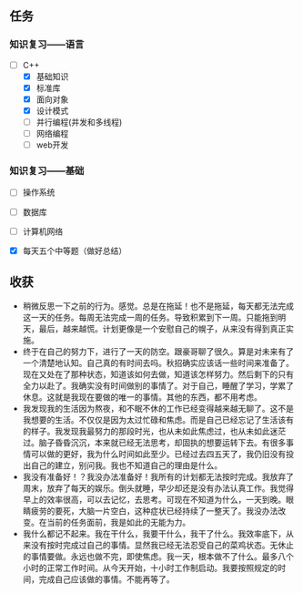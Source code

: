 ## 任务

### 知识复习——语言
* [ ] C++
  * [x] 基础知识
  * [x] 标准库
  * [x] 面向对象
  * [x] 设计模式
  * [ ] 并行编程(并发和多线程)
  * [ ] 网络编程
  * [ ] web开发

### 知识复习——基础
* [ ] 操作系统
* [ ] 数据库
* [ ] 计算机网络

* [x] 每天五个中等题（做好总结）
## 收获

* 稍微反思一下之前的行为。感觉。总是在拖延！也不是拖延，每天都无法完成这一天的任务。每周无法完成一周的任务。导致积累到下一周。只能拖到明天，最后，越来越慌。计划更像是一个安慰自己的幌子，从来没有得到真正实施。
* 终于在自己的努力下，进行了一天的防空。跟豪哥聊了很久。算是对未来有了一个清楚地认知。自己真的有时间去吗。秋招确实应该话一些时间来准备了。现在又处在了那种状态，知道该如何去做，知道该怎样努力。然后剩下的只有全力以赴了。我确实没有时间做别的事情了。对于自己，睡醒了学习，学累了休息。这就是我现在要做的唯一的事情。其他的东西，都不用考虑。
* 我发现我的生活因为熬夜，和不眠不休的工作已经变得越来越无聊了。这不是我想要的生活。不仅仅是因为太过忙碌和焦虑。而是自己已经忘记了生活该有的样子。我发现我最努力的那段时光，也从未如此焦虑过，也从未如此迷茫过。脑子昏昏沉沉，本来就已经无法思考，却固执的想要运转下去。有很多事情可以做的更好，我为什么时间如此至少。已经过去四五天了，我仍旧没有投出自己的建立，别问我。我也不知道自己的理由是什么。
* 我没有准备好！？我没办法准备好！我所有的计划都无法按时完成。我放弃了周末，放弃了每天的娱乐。倒头就睡，早少却还是没有办法认真工作。我觉得早上的效率很高，可以去记忆，去思考。可现在不知道为什么，一天到晚。眼睛疲劳的要死，大脑一片空白，这种症状已经持续了一整天了。我没办法改变。在当前的任务面前，我是如此的无能为力。
* 我什么都记不起来。我在干什么，我要干什么，我干了什么。我效率底下，从来没有按时完成过自己的事情。显然我已经无法忍受自己的菜鸡状态。无休止的事情要做。永远也做不完，即使焦虑。我一天，根本做不了什么。最多八个小时的正常工作时间。从今天开始，十小时工作制启动。我要按照规定的时间，完成自己应该做的事情。不能再等了。
  
